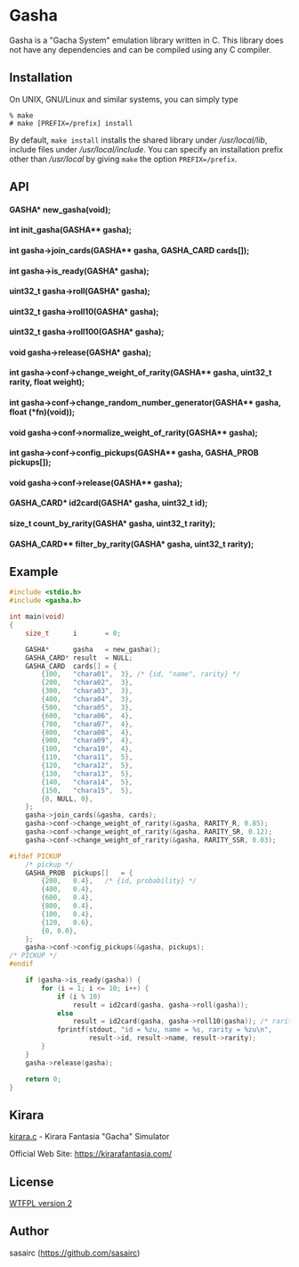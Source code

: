 # Gasha

Gasha is a "Gacha System" emulation library written in C.
This library does not have any dependencies and can be compiled using any C compiler.

## Installation

On UNIX, GNU/Linux and similar systems, you can simply type

```
% make
# make [PREFIX=/prefix] install
```

By default, `make install` installs the shared library under */usr/local/lib*, include files under */usr/local/include*. You can specify an installation prefix other than */usr/local* by giving `make` the option `PREFIX=/prefix`.


## API

#### GASHA* new_gasha(void);
#### int init_gasha(GASHA** gasha);

#### int gasha->join_cards(GASHA** gasha, GASHA_CARD cards[]);
#### int gasha->is_ready(GASHA* gasha);
#### uint32_t gasha->roll(GASHA* gasha);
#### uint32_t gasha->roll10(GASHA* gasha);
#### uint32_t gasha->roll100(GASHA* gasha);
#### void gasha->release(GASHA* gasha);

#### int gasha->conf->change_weight_of_rarity(GASHA** gasha, uint32_t rarity, float weight);
#### int gasha->conf->change_random_number_generator(GASHA** gasha, float (*fn)(void));
#### void gasha->conf->normalize_weight_of_rarity(GASHA** gasha);
#### int gasha->conf->config_pickups(GASHA** gasha, GASHA_PROB pickups[]);
#### void gasha->conf->release(GASHA** gasha);

#### GASHA_CARD* id2card(GASHA* gasha, uint32_t id);
#### size_t count_by_rarity(GASHA* gasha, uint32_t rarity);
#### GASHA_CARD** filter_by_rarity(GASHA* gasha, uint32_t rarity);


## Example

```c
#include <stdio.h>
#include <gasha.h>

int main(void)
{
    size_t      i       = 0;

    GASHA*      gasha   = new_gasha();
    GASHA_CARD* result  = NULL;
    GASHA_CARD  cards[] = {
        {100,   "chara01",  3}, /* {id, "name", rarity} */
        {200,   "chara02",  3},
        {300,   "chara03",  3},
        {400,   "chara04",  3},
        {500,   "chara05",  3},
        {600,   "chara06",  4},
        {700,   "chara07",  4},
        {800,   "chara08",  4},
        {900,   "chara09",  4},
        {100,   "chara10",  4},
        {110,   "chara11",  5},
        {120,   "chara12",  5},
        {130,   "chara13",  5},
        {140,   "chara14",  5},
        {150,   "chara15",  5},
        {0, NULL, 0},
    };
    gasha->join_cards(&gasha, cards);
    gasha->conf->change_weight_of_rarity(&gasha, RARITY_R, 0.85);
    gasha->conf->change_weight_of_rarity(&gasha, RARITY_SR, 0.12);
    gasha->conf->change_weight_of_rarity(&gasha, RARITY_SSR, 0.03);

#ifdef PICKUP
    /* pickup */
    GASHA_PROB  pickups[]   = {
        {200,   0.4},   /* {id, probability} */
        {400,   0.4},
        {600,   0.4},
        {800,   0.4},
        {100,   0.4},
        {120,   0.6},
        {0, 0.0},
    };
    gasha->conf->config_pickups(&gasha, pickups);
/* PICKUP */
#endif

    if (gasha->is_ready(gasha)) {
        for (i = 1; i <= 10; i++) {
            if (i % 10)
                result = id2card(gasha, gasha->roll(gasha));
            else
                result = id2card(gasha, gasha->roll10(gasha)); /* rarity >= 4 */
            fprintf(stdout, "id = %zu, name = %s, rarity = %zu\n",
                    result->id, result->name, result->rarity);
        }
    }
    gasha->release(gasha);

    return 0;
}
```

## Kirara

[kirara.c](https://raw.githubusercontent.com/sasairc/gasha/wip/kirara/kirara.c) -  Kirara Fantasia "Gacha" Simulator

Official Web Site: https://kirarafantasia.com/

## License

[WTFPL version 2](https://raw.githubusercontent.com/sasairc/gasha/wip/LICENSE)

## Author

sasairc (https://github.com/sasairc)
